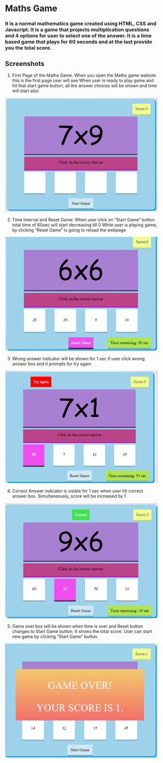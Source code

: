 # Maths Game

### It is a normal mathematics game created using HTML, CSS and Javacript. It is a game that projects multiplication questions and 4 options for user to select one of the answer. It is a time based game that plays for 60 seconds and at the last provide you the total score. 


## Screenshots

1. First Page of the Maths Game. When you open the Maths game website this is the first page user will see
When user is ready to play game and hit that start game button, all the answer choices will be shown and time will start also

![](Images/1.png)


2. Time Interval and Reset Game:
When user click on “Start Game” button total time of 60sec will start decreasing till 0
While user is playing game, by clicking “Reset Game” is going to reload the webpage

![](Images/2.png)


3. Wrong answer indicator will be shown for 1 sec if user click wrong answer box and it prompts for try again

![](Images/3.png)


4. Correct Answer indicator is visible for 1 sec when user hit correct answer box. Simultaneously, score will be increased by 1

![](Images/4.png)


5. Game over box will be shown when time is over and Reset button changes to Start Game button. It shows the total score.
User can start new game by clicking “Start Game” button.

![](Images/5.png)
